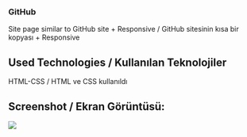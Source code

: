 ### GitHub
Site page similar to GitHub site + Responsive / GitHub sitesinin kısa bir kopyası + Responsive


## Used Technologies / Kullanılan Teknolojiler
HTML-CSS / HTML ve CSS kullanıldı

## Screenshot / Ekran Görüntüsü:

 ![](GitHub.gif)
